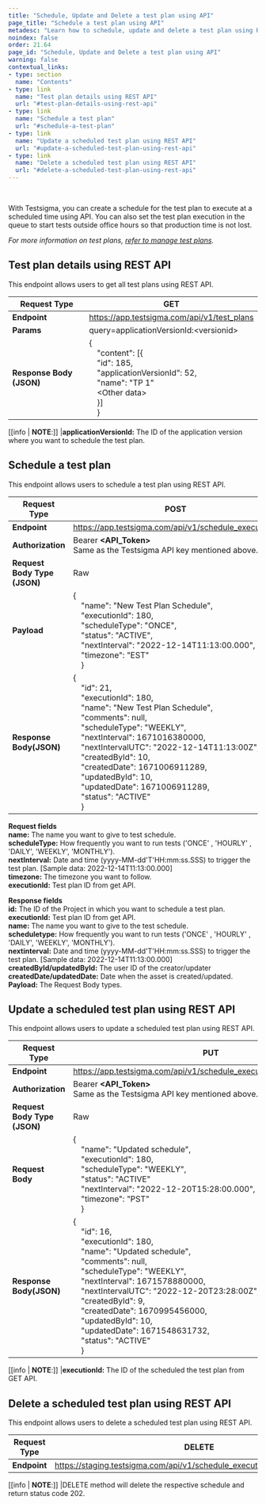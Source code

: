 ```yaml
---
title: "Schedule, Update and Delete a test plan using API"
page_title: "Schedule a test plan using API"
metadesc: "Learn how to schedule, update and delete a test plan using REST API in Testsigma. "
noindex: false
order: 21.64
page_id: "Schedule, Update and Delete a test plan using API"
warning: false
contextual_links:
- type: section
  name: "Contents"
- type: link
  name: "Test plan details using REST API"
  url: "#test-plan-details-using-rest-api"
- type: link
  name: "Schedule a test plan"
  url: "#schedule-a-test-plan"
- type: link
  name: "Update a scheduled test plan using REST API"
  url: "#update-a-scheduled-test-plan-using-rest-api"
- type: link
  name: "Delete a scheduled test plan using REST API"
  url: "#delete-a-scheduled-test-plan-using-rest-api"
---
```


<br>

With Testsigma, you can create a schedule for the test plan to execute at a scheduled time using API. You can also set the test plan execution in the queue to start tests outside office hours so that production time is not lost.

*For more information on test plans, [refer to manage test plans](https://testsigma.com/docs/test-management/test-plans/overview/).*

## **Test plan details using REST API**

This endpoint allows users to get all test plans using REST API.

|**Request Type**|**GET**|
|---|---|
|**Endpoint**|https://app.testsigma.com/api/v1/test_plans|
|**Params**| query=applicationVersionId:&lt;versionid&gt;|
|**Response Body (JSON)**|{<br>&emsp;"content": [{<br>&emsp;"id": 185,<br>&emsp;"applicationVersionId": 52,<br>&emsp;"name": "TP 1"<br>&emsp;&lt;Other data&gt;<br>&emsp;}]<br>&emsp;}|

[[info | **NOTE**:]]
|**applicationVersionId:** The ID of the application version where you want to schedule the test plan.

## **Schedule a test plan**
This endpoint allows users to schedule a test plan using REST API.

|**Request Type**|**POST**|
|---|---|
|**Endpoint**|https://app.testsigma.com/api/v1/schedule_executions|
|**Authorization**|Bearer **<API\_Token>**<br>Same as the Testsigma API key mentioned above.|
|**Request Body Type (JSON)**|Raw|
|**Payload**|{<br>&emsp;"name": "New Test Plan Schedule",<br>&emsp;"executionId": 180,<br>&emsp;"scheduleType": "ONCE",<br>&emsp;"status": "ACTIVE",<br>&emsp;"nextInterval": "2022-12-14T11:13:00.000",<br>&emsp;"timezone": "EST"<br>&emsp;}|
|**Response Body(JSON)**|{<br>&emsp;"id": 21,<br>&emsp;"executionId": 180,<br>&emsp;"name": "New Test Plan Schedule",<br>&emsp;"comments": null,<br>&emsp;"scheduleType": "WEEKLY",<br>&emsp;"nextInterval": 1671016380000,<br>&emsp;"nextIntervalUTC": "2022-12-14T11:13:00Z",<br>&emsp;"createdById": 10,<br>&emsp;"createdDate": 1671006911289,<br>&emsp;"updatedById": 10,<br>&emsp;"updatedDate": 1671006911289,<br>&emsp;"status": "ACTIVE"<br>&emsp;}|

**Request fields**<br>
**name:** The name you want to give to test schedule.<br>
**scheduleType:** How frequently you want to run tests ('ONCE' , 'HOURLY' , 'DAILY', 'WEEKLY', 'MONTHLY').<br>
**nextInterval:** Date and time (yyyy-MM-dd'T'HH:mm:ss.SSS)  to trigger the test plan. [Sample data: 2022-12-14T11:13:00.000]<br>
**timezone:** The timezone you want to follow.<br>
**executionId:** Test plan ID from get API.<br>

**Response fields**<br>
**id:** The ID of the Project in which you want to schedule a test plan.<br>
**executionId:** Test plan ID from get API.<br>
**name:** The name you want to give to the test schedule.<br>
**scheduletype:** How frequently you want to run tests ('ONCE' , 'HOURLY' , 'DAILY', 'WEEKLY', 'MONTHLY').<br>
**nextinterval:** Date and time (yyyy-MM-dd'T'HH:mm:ss.SSS) to trigger the test plan. [Sample data: 2022-12-14T11:13:00.000]<br>
**createdById/updatedById:** The user ID of the creator/updater<br>
**createdDate/updatedDate:** Date when the asset is created/updated.<br>
**Payload:** The Request Body types.<br>

## **Update a scheduled test plan using REST API**
This endpoint allows users to update a scheduled test plan using REST API.

|**Request Type**|**PUT**|
|---|---|
|**Endpoint**|https://app.testsigma.com/api/v1/schedule_executions/&lt;executionId&gt|
|**Authorization**|Bearer **<API\_Token>**<br>Same as the Testsigma API key mentioned above.|
|**Request Body Type (JSON)**|Raw|
|**Request Body**|{<br>&emsp;"name": "Updated schedule",<br>&emsp;"executionId": 180,<br>&emsp;"scheduleType": "WEEKLY",<br>&emsp;"status": "ACTIVE"<br>&emsp;"nextInterval": "2022-12-20T15:28:00.000",<br>&emsp;"timezone": "PST"<br>&emsp;}<br>|
|**Response Body(JSON)**|{<br>&emsp;"id": 16,<br>&emsp;"executionId": 180,<br>&emsp;"name": "Updated schedule",<br>&emsp;"comments": null,<br>&emsp;"scheduleType": "WEEKLY",<br>&emsp;"nextInterval": 1671578880000,<br>&emsp;"nextIntervalUTC": "2022-12-20T23:28:00Z",<br>&emsp;"createdById": 9,<br>&emsp;"createdDate": 1670995456000,<br>&emsp;"updatedById": 10,<br>&emsp;"updatedDate": 1671548631732,<br>&emsp;"status": "ACTIVE"<br>&emsp;}|

[[info | **NOTE**:]]
|**executionId:** The ID of the scheduled the test plan from GET API.

## **Delete a scheduled test plan using REST API**
This endpoint allows users to delete a scheduled test plan using REST API.

|**Request Type**|**DELETE**|
|---|---|
|**Endpoint**|https://staging.testsigma.com/api/v1/schedule_executions/&lt;executionId&gt|

[[info | **NOTE**:]]
|DELETE method will delete the respective schedule and return status code 202.